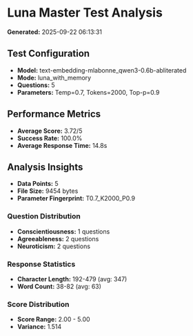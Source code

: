 # Luna Master Test Analysis

**Generated:** 2025-09-22 06:13:31

## Test Configuration
- **Model:** text-embedding-mlabonne_qwen3-0.6b-abliterated
- **Mode:** luna_with_memory
- **Questions:** 5
- **Parameters:** Temp=0.7, Tokens=2000, Top-p=0.9

## Performance Metrics
- **Average Score:** 3.72/5
- **Success Rate:** 100.0%
- **Average Response Time:** 14.8s

## Analysis Insights
- **Data Points:** 5
- **File Size:** 9454 bytes
- **Parameter Fingerprint:** T0.7_K2000_P0.9

### Question Distribution
- **Conscientiousness:** 1 questions
- **Agreeableness:** 2 questions
- **Neuroticism:** 2 questions

### Response Statistics
- **Character Length:** 192-479 (avg: 347)
- **Word Count:** 38-82 (avg: 63)

### Score Distribution
- **Score Range:** 2.00 - 5.00
- **Variance:** 1.514
